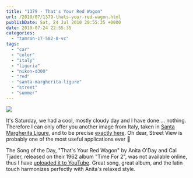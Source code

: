 ```yaml
---
title: "1379 - That's Your Red Wagon"
url: /2010/07/1379-thats-your-red-wagon.html
publishDate: Sat, 24 Jul 2010 20:55:35 +0000
date: 2010-07-24 22:55:35
categories: 
  - "tamron-17-502-8-vc"
tags: 
  - "car"
  - "color"
  - "italy"
  - "liguria"
  - "nikon-d300"
  - "red"
  - "santa-margherita-ligure"
  - "street"
  - "summer"
---
```

<a target="_blank" href="https://d25zfm9zpd7gm5.cloudfront.net/1200x1200/2010/20100621_152053_ps.jpg"><img src="https://d25zfm9zpd7gm5.cloudfront.net/0600x0600/2010/20100621_152053_ps.jpg" /></a>

It's Saturday, we had a cool, mostly cloudy day and I have done ... nothing. Therefore I can only offer you another image from Italy, taken in <a target="_blank" href="http://en.wikipedia.org/wiki/Santa_Margherita_Ligure">Santa Margherita Ligure</a>, and to be precise <a target="_blank" href="http://maps.google.com/maps?client=opera&q=rapallo&oe=utf-8&ie=UTF8&ei=D0VLTNOBDoKaOKLFuJUD&ved=0CBoQ_AU&hq=&hnear=Rapallo+Genoa,+Liguria,+Italy&ll=44.328975,9.214541&spn=0.003611,0.008256&t=h&z=18&layer=c&cbll=44.329019,9.214423&panoid=mIjX75nqm18bcuHjkMD-8w&cbp=12,76.49,,0,5">exactly here</a>. Oh dear, Street View is probably one of the most useful applications ever 🙂

 The Song of the Day, "That's Your Red Wagon" by Anita O'Day and Cal Tjader, released on their 1962 album "Time For 2", was not available online, thus I have <a target="_blank" href="http://www.youtube.com/watch?v=AqFWyfNw43k">uploaded it to YouTube</a>. Great song, great album, and the latin touch harmonizes perfectly with Anita's relaxed style.

